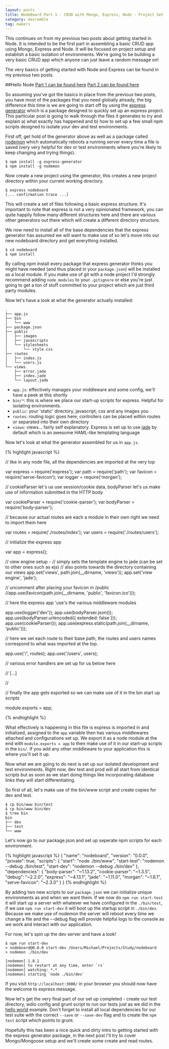 ```yaml
---
layout: posts
title: NodeBoard Part 1 - CRUD with Mongo, Express, Node - Project Set Up
category: devramble
tag: makers
---
```


This continues on from my previous two posts about getting started in Node. It is intended to be the first part in assembling a basic CRUD app using Mongo, Express and Node. It will be focused on project setup and establish a basic isolation of environments. We're going to be building a very basic CRUD app which anyone can just leave a random message on!

The very basics of getting started with Node and Express can be found in my previous two posts.

##Hello Node
[Part 1 can be found here](http://www.michaellennox.me/devramble/2016/01/13/hello-node.html)
[Part 2 can be found here](http://www.michaellennox.me/devramble/2016/01/14/hello-node2.html)

So assuming you've got the basics in place from the previous two posts, you have most of the packages that you need globally already, the big difference this time is we are going to start off by using the [express generator](http://expressjs.com/en/starter/generator.html) which is a package designed to quickly set up an express project. This particular post is going to walk through the files it generates to try and explain a) what exactly has happened and b) how to set up a few small npm scripts designed to isolate your dev and test environments.

First off, get hold of the generator above as well as a package called [nodemon](https://github.com/remy/nodemon) which automatically reboots a running server every time a file is saved (very very helpful for dev or test environments where you're likely to keep changing and trying things).

~~~
$ npm install -g express-generator
$ npm install -g nodemon
~~~

Now create a new project using the generator, this creates a new project directory within your current working directory.

~~~
$ express nodeboard
[... confirmation trace ...]
~~~

This will create a set of files following a basic express structure. It's important to note that express is not a very opinionated framework, you can quite happily follow many different structures here and there are various other generators out there which will create a different directory structure.

We now need to install all of the base dependencies that the express generator has assumed we will want to make use of so let's move into our new nodeboard directory and get everything installed.

~~~
$ cd nodeboard
$ npm install
~~~

By calling npm install every package that express generator thinks you might have needed (and thus placed in your `package.json`) will be installed as a local module. If you make use of git with a node project I'd strongly recommend adding `node_modules` to your `.gitignore` or else you're just going to get a ton of stuff committed to your project which are just third party modules.

Now let's have a look at what the generator actually installed:

~~~
.
├── app.js
├── bin
│   └── www
├── package.json
├── public
│   ├── images
│   ├── javascripts
│   └── stylesheets
│       └── style.css
├── routes
│   ├── index.js
│   └── users.js
└── views
    ├── error.jade
    ├── index.jade
    └── layout.jade
~~~

* `app.js`: effectively manages your middleware and some config, we'll have a peek at this shortly
* `bin/*`: this is where we place our start-up scripts for express. Helpful for isolating environments.
* `public`: your 'static' directory, javascript, css and any images you
* `routes`: routing logic goes here, controllers can be placed within routes or separated into their own directory
* `views`: views... fairly self explanatory. Express is set up to use [jade](http://jade-lang.com/) by default which is an awesome HAML-like templating language

Now let's look at what the generator assembled for us in `app.js`.

{% highlight javascript %}

// like in any node file, all the dependencies are imported at the very top

var express = require('express');
var path = require('path');
var favicon = require('serve-favicon');
var logger = require('morgan');

// cookieParser let's us use session/cookie data, bodyParser let's us make use of information submitted in the HTTP body

var cookieParser = require('cookie-parser');
var bodyParser = require('body-parser');

// because our actual routes are each a module in their own right we need to import them here

var routes = require('./routes/index');
var users = require('./routes/users');

// initialize the express app

var app = express();

// view engine setup -
// simply sets the template engine to jade (can be set to other ones such as ejs)
// also points towards the directory containing our views
app.set('views', path.join(__dirname, 'views'));
app.set('view engine', 'jade');

// uncomment after placing your favicon in /public
//app.use(favicon(path.join(__dirname, 'public', 'favicon.ico')));

// here the express app 'use's the various middleware modules

app.use(logger('dev'));
app.use(bodyParser.json());
app.use(bodyParser.urlencoded({ extended: false }));
app.use(cookieParser());
app.use(express.static(path.join(__dirname, 'public')));

// here we set each route to their base path, the routes and users names correspond to what was imported at the top.

app.use('/', routes);
app.use('/users', users);

// various error handlers are set up for us below here

// [...]

//

// finally the app gets exported so we can make use of it in the bin start up scripts

module.exports = app;

{% endhighlight %}

What effectively is happening in this file is express is imported in and initialized, assigned to the `app` variable then has various middlewares attached and configurations set up. We export it as a node module at the end with `module.exports = app` to then make use of it in our start-up scripts in the `bin/`. If you add any other middleware to your application this is where you'll set it up.

Now what we are going to do next is set up our isolated development and test environments. Right now, dev test and prod will all start from identical scripts but as soon as we start doing things like incorporating database links they will start differentiating.

So first of all, let's make use of the bin/www script and create copies for dev and test.

~~~
$ cp bin/www bin/test
$ cp bin/www bin/dev
$ tree bin
bin
├── dev
├── test
└── www
~~~

Let's now go to our package.json and set up seperate npm scripts for each environment.

{% highlight javascript %}
{
  "name": "nodeboard",
  "version": "0.0.0",
  "private": true,
  "scripts": {
    "start": "node ./bin/www",
    "start-test": "nodemon --debug ./bin/test",
    "start-dev": "nodemon --debug ./bin/dev"
  },
  "dependencies": {
    "body-parser": "~1.13.2",
    "cookie-parser": "~1.3.5",
    "debug": "~2.2.0",
    "express": "~4.13.1",
    "jade": "~1.11.0",
    "morgan": "~1.6.1",
    "serve-favicon": "~2.3.0"
  }
}
{% endhighlight %}

By adding two new scripts to our `package.json` we can initialize unique environments as and when we want them. If we now do `npm run start-test` it will start up a server with whatever we have configured in the `./bin/test`, if we use `npm run start-dev` it will boot up the startup script in `./bin/dev`. Because we make use of nodemon the server will reboot every time we change a file and the --debug flag will provide helpful logs to the console as we work and interact with our application.

For now, let's spin up the dev server and have a look!

~~~
$ npm run start-dev
> nodeboard@0.0.0 start-dev /Users/Michael/Projects/Study/nodeboard
> nodemon ./bin/dev

[nodemon] 1.8.1
[nodemon] to restart at any time, enter `rs`
[nodemon] watching: *.*
[nodemon] starting `node ./bin/dev`
~~~

If you visit `http://localhost:3000/` in your browser you should now have the welcome to express message.

Now let's get the very final part of our set up completed - create our test directory, wdio config and grunt script to run our tests just as we did in the [hello world](http://www.michaellennox.me/devramble/2016/01/13/hello-node.html) example. Don't forget to install all local dependencies for our test suite with the correct `--save` or `--save-dev` flag and to create the `npm test` script which points to grunt.

Hopefully this has been a nice quick and dirty intro to getting started with the express generator package, in the next post I'll try to cover Mongo/Mongoose setup and we'll create some create and read routes.
